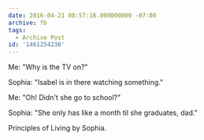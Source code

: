 ```yaml
---
date: 2016-04-21 08:57:16.000000000 -07:00
archive: fb
tags: 
  - Archive Post
id: '1461254236'
---
```


Me: "Why is the TV on?"

Sophia: "Isabel is in there watching something."

Me: "Oh! Didn't she go to school?"

Sophia: "She only has like a month til she graduates, dad."

Principles of Living by Sophia.
